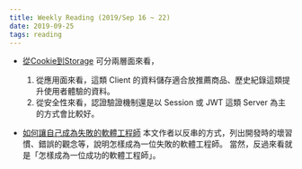 ```yaml
---
title: Weekly Reading (2019/Sep 16 ~ 22)
date: 2019-09-25
tags: reading
---
```


* [從Cookie到Storage](https://www.ithome.com.tw/voice/132905)
  可分兩層面來看，
  1. 從應用面來看，這類 Client 的資料儲存適合放推薦商品、歷史紀錄這類提升使用者體驗的資料。
  2. 從安全性來看，認證驗證機制還是以 Session 或 JWT 這類 Server 為主的方式會比較好。

* [如何讓自己成為失敗的軟體工程師](https://blog.niclin.tw/2019/08/26/how-to-be-a-bad-developer/)
  本文作者以反串的方式，列出開發時的壞習慣、錯誤的觀念等，說明怎樣成為一位失敗的軟體工程師。  當然，反過來看就是「怎樣成為一位成功的軟體工程師」。
